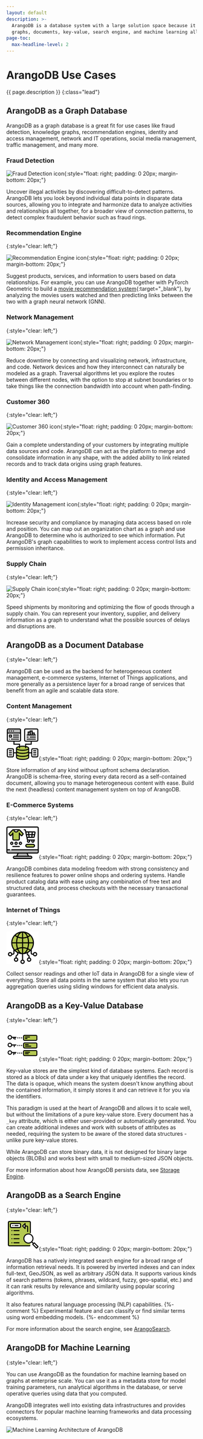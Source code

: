 ```yaml
---
layout: default
description: >-
  ArangoDB is a database system with a large solution space because it combines
  graphs, documents, key-value, search engine, and machine learning all in one
page-toc:
  max-headline-level: 2
---
```

# ArangoDB Use Cases

{{ page.description }}
{:class="lead"}

## ArangoDB as a Graph Database

ArangoDB as a graph database is a great fit for use cases like fraud detection,
knowledge graphs, recommendation engines, identity and access management,
network and IT operations, social media management, traffic management, and many
more.

### Fraud Detection

![Fraud Detection icon](images/icon-fraud-detection.png){:style="float: right; padding: 0 20px; margin-bottom: 20px;"}

Uncover illegal activities by discovering difficult-to-detect patterns.
ArangoDB lets you look beyond individual data points in disparate data sources,
allowing you to integrate and harmonize data to analyze activities and
relationships all together, for a broader view of connection patterns, to detect
complex fraudulent behavior such as fraud rings.

### Recommendation Engine
{:style="clear: left;"}

![Recommendation Engine icon](images/icon-recommendation-engine.png){:style="float: right; padding: 0 20px; margin-bottom: 20px;"}

Suggest products, services, and information to users based on data relationships.
For example, you can use ArangoDB together with PyTorch Geometric to build a
[movie recommendation system](https://www.arangodb.com/2022/04/integrate-arangodb-with-pytorch-geometric-to-build-recommendation-systems/){:target="_blank"},
by analyzing the movies users watched and then predicting links between the two
with a graph neural network (GNN).

### Network Management
{:style="clear: left;"}

![Network Management icon](images/icon-network-management.png){:style="float: right; padding: 0 20px; margin-bottom: 20px;"}

Reduce downtime by connecting and visualizing network, infrastructure, and code.
Network devices and how they interconnect can naturally be modeled as a graph.
Traversal algorithms let you explore the routes between different nodes, with the
option to stop at subnet boundaries or to take things like the connection
bandwidth into account when path-finding.

### Customer 360
{:style="clear: left;"}

![Customer 360 icon](images/icon-customer-360.png){:style="float: right; padding: 0 20px; margin-bottom: 20px;"}

Gain a complete understanding of your customers by integrating multiple data
sources and code. ArangoDB can act as the platform to merge and consolidate
information in any shape, with the added ability to link related records and to
track data origins using graph features.

### Identity and Access Management
{:style="clear: left;"}

![Identity Management icon](images/icon-identity-management.png){:style="float: right; padding: 0 20px; margin-bottom: 20px;"}

Increase security and compliance by managing data access based on role and
position. You can map out an organization chart as a graph and use ArangoDB to
determine who is authorized to see which information. Put ArangoDB's graph
capabilities to work to implement access control lists and permission
inheritance.

### Supply Chain
{:style="clear: left;"}

![Supply Chain icon](images/icon-supply-chain.png){:style="float: right; padding: 0 20px; margin-bottom: 20px;"}

Speed shipments by monitoring and optimizing the flow of goods through a
supply chain. You can represent your inventory, supplier, and delivery
information as a graph to understand what the possible sources of delays and
disruptions are.

## ArangoDB as a Document Database
{:style="clear: left;"}

ArangoDB can be used as the backend for heterogeneous content management,
e-commerce systems, Internet of Things applications, and more generally as a
persistence layer for a broad range of services that benefit from an agile
and scalable data store.

### Content Management
{:style="clear: left;"}

![Content management icon](images/icon-content-management.png){:style="float: right; padding: 0 20px; margin-bottom: 20px;"}

Store information of any kind without upfront schema declaration. ArangoDB is
schema-free, storing every data record as a self-contained document, allowing
you to manage heterogeneous content with ease. Build the next (headless)
content management system on top of ArangoDB.

### E-Commerce Systems
{:style="clear: left;"}

![E-commerce icon](images/icon-e-commerce.png){:style="float: right; padding: 0 20px; margin-bottom: 20px;"}

ArangoDB combines data modeling freedom with strong consistency and resilience
features to power online shops and ordering systems. Handle product catalog data
with ease using any combination of free text and structured data, and process
checkouts with the necessary transactional guarantees.

### Internet of Things
{:style="clear: left;"}

![Internet of things icon](images/icon-internet-of-things.png){:style="float: right; padding: 0 20px; margin-bottom: 20px;"}

Collect sensor readings and other IoT data in ArangoDB for a single view of
everything. Store all data points in the same system that also lets you run
aggregation queries using sliding windows for efficient data analysis.

## ArangoDB as a Key-Value Database
{:style="clear: left;"}

![Key value icon](images/icon-key-value.png){:style="float: right; padding: 0 20px; margin-bottom: 20px;"}

Key-value stores are the simplest kind of database systems. Each record is
stored as a block of data under a key that uniquely identifies the record.
The data is opaque, which means the system doesn't know anything about the
contained information, it simply stores it and can retrieve it for you via
the identifiers.

This paradigm is used at the heart of ArangoDB and allows it to scale well,
but without the limitations of a pure key-value store. Every document has a
`_key` attribute, which is either user-provided or automatically generated.
You can create additional indexes and work with subsets of attributes as
needed, requiring the system to be aware of the stored data structures - unlike
pure key-value stores.

While ArangoDB can store binary data, it is not designed for
binary large objects (BLOBs) and works best with small to medium-sized
JSON objects.

For more information about how ArangoDB persists data, see
[Storage Engine](architecture-storage-engines.html).

## ArangoDB as a Search Engine
{:style="clear: left;"}

![Search engine icon](images/icon-search-engine.png){:style="float: right; padding: 0 20px; margin-bottom: 20px;"}

ArangoDB has a natively integrated search engine for a broad range of
information retrieval needs. It is powered by inverted indexes and can index
full-text, GeoJSON, as well as arbitrary JSON data. It supports various
kinds of search patterns (tokens, phrases, wildcard, fuzzy, geo-spatial, etc.)
and it can rank results by relevance and similarity using popular
scoring algorithms.

It also features natural language processing (NLP) capabilities.
{%- comment %} Experimental feature
and can classify or find similar terms using word embedding models.
{%- endcomment %}

For more information about the search engine, see [ArangoSearch](arangosearch.html).

## ArangoDB for Machine Learning
{:style="clear: left;"}

You can use ArangoDB as the foundation for machine learning based on graphs
at enterprise scale. You can use it as a metadata store for model training
parameters, run analytical algorithms in the database, or serve operative
queries using data that you computed.

ArangoDB integrates well into existing data infrastructures and provides
connectors for popular machine learning frameworks and data processing
ecosystems.

![Machine Learning Architecture of ArangoDB](images/machine-learning-architecture.png)
